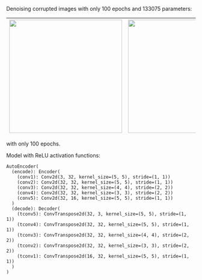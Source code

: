Denoising corrupted images with only $100$ epochs and $133075$ parameters:

| <img src="https://github.com/Zenchiyu/deep-learning-implementations/assets/49496107/bee4eebb-7d4c-4e20-9b57-2baf516edb59" width=300> | <img src="https://github.com/Zenchiyu/deep-learning-implementations/assets/49496107/a96879a6-a5df-4a6c-b961-a5118f7130a0" width=300> | <img src="https://github.com/Zenchiyu/deep-learning-implementations/assets/49496107/723dafd1-2c12-4527-a13e-2a0fb17ed667" width=300>
|:--:| :--:| :--:| 

with only $100$ epochs.

Model with ReLU activation functions:
```
AutoEncoder(
  (encode): Encoder(
    (conv1): Conv2d(3, 32, kernel_size=(5, 5), stride=(1, 1))
    (conv2): Conv2d(32, 32, kernel_size=(5, 5), stride=(1, 1))
    (conv3): Conv2d(32, 32, kernel_size=(4, 4), stride=(2, 2))
    (conv4): Conv2d(32, 32, kernel_size=(3, 3), stride=(2, 2))
    (conv5): Conv2d(32, 16, kernel_size=(5, 5), stride=(1, 1))
  )
  (decode): Decoder(
    (tconv5): ConvTranspose2d(32, 3, kernel_size=(5, 5), stride=(1, 1))
    (tconv4): ConvTranspose2d(32, 32, kernel_size=(5, 5), stride=(1, 1))
    (tconv3): ConvTranspose2d(32, 32, kernel_size=(4, 4), stride=(2, 2))
    (tconv2): ConvTranspose2d(32, 32, kernel_size=(3, 3), stride=(2, 2))
    (tconv1): ConvTranspose2d(16, 32, kernel_size=(5, 5), stride=(1, 1))
  )
)
```
